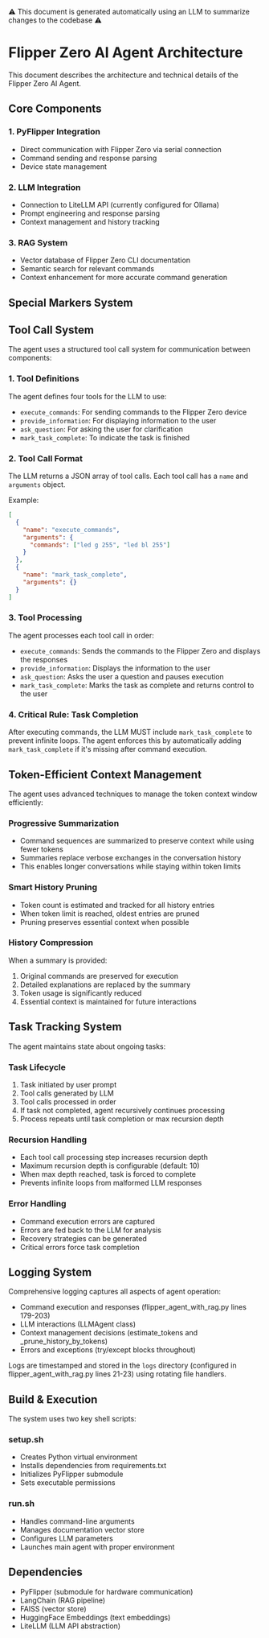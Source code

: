 ⚠️ This document is generated automatically using an LLM to summarize changes to the codebase ⚠️

# Flipper Zero AI Agent Architecture

This document describes the architecture and technical details of the Flipper Zero AI Agent.

## Core Components

### 1. PyFlipper Integration
- Direct communication with Flipper Zero via serial connection
- Command sending and response parsing
- Device state management

### 2. LLM Integration
- Connection to LiteLLM API (currently configured for Ollama)
- Prompt engineering and response parsing
- Context management and history tracking

### 3. RAG System
- Vector database of Flipper Zero CLI documentation
- Semantic search for relevant commands
- Context enhancement for more accurate command generation

## Special Markers System


## Tool Call System

The agent uses a structured tool call system for communication between components:

### 1. Tool Definitions
The agent defines four tools for the LLM to use:
- `execute_commands`: For sending commands to the Flipper Zero device
- `provide_information`: For displaying information to the user
- `ask_question`: For asking the user for clarification
- `mark_task_complete`: To indicate the task is finished

### 2. Tool Call Format
The LLM returns a JSON array of tool calls. Each tool call has a `name` and `arguments` object.

Example:
```json
[
  {
    "name": "execute_commands",
    "arguments": {
      "commands": ["led g 255", "led bl 255"]
    }
  },
  {
    "name": "mark_task_complete",
    "arguments": {}
  }
]
```

### 3. Tool Processing
The agent processes each tool call in order:
- `execute_commands`: Sends the commands to the Flipper Zero and displays the responses
- `provide_information`: Displays the information to the user
- `ask_question`: Asks the user a question and pauses execution
- `mark_task_complete`: Marks the task as complete and returns control to the user

### 4. Critical Rule: Task Completion
After executing commands, the LLM MUST include `mark_task_complete` to prevent infinite loops. The agent enforces this by automatically adding `mark_task_complete` if it's missing after command execution.

## Token-Efficient Context Management
The agent uses advanced techniques to manage the token context window efficiently:

### Progressive Summarization
- Command sequences are summarized to preserve context while using fewer tokens
- Summaries replace verbose exchanges in the conversation history
- This enables longer conversations while staying within token limits

### Smart History Pruning
- Token count is estimated and tracked for all history entries
- When token limit is reached, oldest entries are pruned
- Pruning preserves essential context when possible

### History Compression
When a summary is provided:
1. Original commands are preserved for execution
2. Detailed explanations are replaced by the summary
3. Token usage is significantly reduced
4. Essential context is maintained for future interactions

## Task Tracking System

The agent maintains state about ongoing tasks:

### Task Lifecycle
1. Task initiated by user prompt
2. Tool calls generated by LLM
3. Tool calls processed in order
4. If task not completed, agent recursively continues processing
5. Process repeats until task completion or max recursion depth

### Recursion Handling
- Each tool call processing step increases recursion depth
- Maximum recursion depth is configurable (default: 10)
- When max depth reached, task is forced to complete
- Prevents infinite loops from malformed LLM responses

### Error Handling
- Command execution errors are captured
- Errors are fed back to the LLM for analysis
- Recovery strategies can be generated
- Critical errors force task completion

## Logging System


Comprehensive logging captures all aspects of agent operation:

- Command execution and responses (flipper_agent_with_rag.py lines 179-203)
- LLM interactions (LLMAgent class)
- Context management decisions (estimate_tokens and _prune_history_by_tokens)
- Errors and exceptions (try/except blocks throughout)

Logs are timestamped and stored in the `logs` directory (configured in flipper_agent_with_rag.py lines 21-23) using rotating file handlers.

## Build & Execution

The system uses two key shell scripts:

### setup.sh
- Creates Python virtual environment
- Installs dependencies from requirements.txt
- Initializes PyFlipper submodule
- Sets executable permissions

### run.sh
- Handles command-line arguments
- Manages documentation vector store
- Configures LLM parameters
- Launches main agent with proper environment

## Dependencies

- PyFlipper (submodule for hardware communication)
- LangChain (RAG pipeline)
- FAISS (vector store)
- HuggingFace Embeddings (text embeddings)
- LiteLLM (LLM API abstraction)